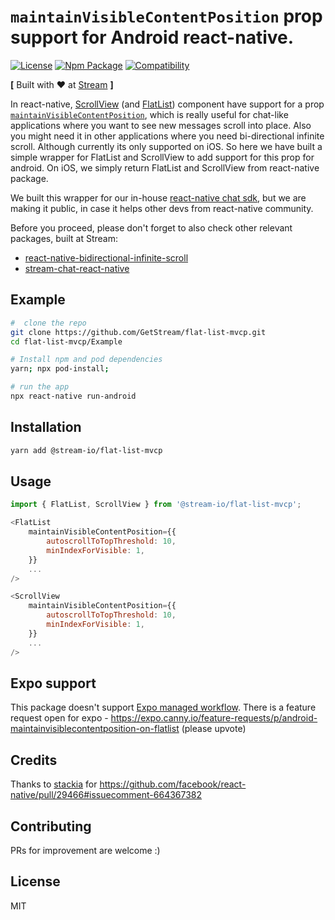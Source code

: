 # `maintainVisibleContentPosition` prop support for Android react-native.

[![License](https://img.shields.io/badge/license-MIT-blue.svg)](https://github.com/GetStream/flat-list-mvcp/blob/main/LICENSE)
[![Npm Package](https://img.shields.io/badge/npm--package-v0.0.6-blue)](https://www.npmjs.com/package/@stream-io/flat-list-mvcp)
[![Compatibility](https://img.shields.io/badge/react--native%20--%20android%20%7C%20iOS-compatible-brightgreen)](https://reactnative.dev/)

**[** Built with ♥ at [Stream](https://getstream.io/) **]**

In react-native, [ScrollView](https://reactnative.dev/docs/scrollview) (and [FlatList](https://reactnative.dev/docs/flatlist)) component have support for a prop [`maintainVisibleContentPosition`](https://reactnative.dev/docs/scrollview#maintainvisiblecontentposition), which is really useful for chat-like applications where you want to see new messages scroll into place. Also you might need it in other applications where you need bi-directional infinite scroll. Although currently its only supported on iOS. So here we have built a simple wrapper for FlatList and ScrollView to add support for this prop for android.  On iOS, we simply return FlatList and ScrollView from react-native package.

We built this wrapper for our in-house [react-native chat sdk](https://github.com/GetStream/stream-chat-react-native), but we are making it public, in case it helps other devs from react-native community.

Before you proceed, please don't forget to also check other relevant packages, built at Stream:

- [react-native-bidirectional-infinite-scroll](https://github.com/GetStream/react-native-bidirectional-infinite-scroll)
- [stream-chat-react-native](https://github.com/GetStream/stream-chat-react-native)

## Example

```sh
#  clone the repo
git clone https://github.com/GetStream/flat-list-mvcp.git
cd flat-list-mvcp/Example

# Install npm and pod dependencies
yarn; npx pod-install;

# run the app
npx react-native run-android
```
## Installation

```sh
yarn add @stream-io/flat-list-mvcp
```

## Usage

```js
import { FlatList, ScrollView } from '@stream-io/flat-list-mvcp';

<FlatList
    maintainVisibleContentPosition={{
        autoscrollToTopThreshold: 10,
        minIndexForVisible: 1,
    }}
    ...
/>

<ScrollView
    maintainVisibleContentPosition={{
        autoscrollToTopThreshold: 10,
        minIndexForVisible: 1,
    }}
    ...
/>

```

## Expo support

This package doesn't support [Expo managed workflow](https://docs.expo.io/introduction/managed-vs-bare/#managed-workflow). There is a feature request open for expo - https://expo.canny.io/feature-requests/p/android-maintainvisiblecontentposition-on-flatlist (please upvote)


## Credits

Thanks to [stackia](https://github.com/stackia) for https://github.com/facebook/react-native/pull/29466#issuecomment-664367382

## Contributing

PRs for improvement are welcome :) 
## License

MIT
